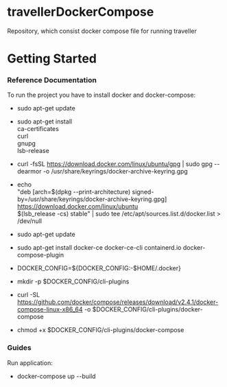 # travellerDockerCompose
Repository, which consist docker compose file for running traveller

# Getting Started

### Reference Documentation

To run the project you have to install docker and docker-compose:
* sudo apt-get update
* sudo apt-get install \
    ca-certificates \
    curl \
    gnupg \
    lsb-release
* curl -fsSL https://download.docker.com/linux/ubuntu/gpg | sudo gpg --dearmor -o /usr/share/keyrings/docker-archive-keyring.gpg
* echo \
  "deb [arch=$(dpkg --print-architecture) signed-by=/usr/share/keyrings/docker-archive-keyring.gpg] https://download.docker.com/linux/ubuntu \
  $(lsb_release -cs) stable" | sudo tee /etc/apt/sources.list.d/docker.list > /dev/null
* sudo apt-get update
* sudo apt-get install docker-ce docker-ce-cli containerd.io docker-compose-plugin

* DOCKER_CONFIG=${DOCKER_CONFIG:-$HOME/.docker}
* mkdir -p $DOCKER_CONFIG/cli-plugins
* curl -SL https://github.com/docker/compose/releases/download/v2.4.1/docker-compose-linux-x86_64 -o $DOCKER_CONFIG/cli-plugins/docker-compose
* chmod +x $DOCKER_CONFIG/cli-plugins/docker-compose

### Guides

Run application:
* docker-compose up --build